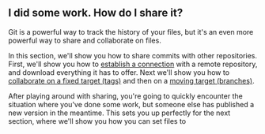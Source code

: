 ## I did some work.  How do I share it?

Git is a powerful way to track the history of your files, but it's an even more powerful way to share and collaborate on files.

In this section, we'll show you how to share commits with other repositories.  First, we'll show you how to [establish a connection](Connect.md) with a remote repository, and download everything it has to offer.  Next we'll show you how to [collaborate on a fixed target (tags)](Tags.md) and then on a [moving target (branches)](Branches.md).

After playing around with sharing, you're going to quickly encounter the situation where you've done some work, but someone else has published a new version in the meantime.  This sets you up perfectly for the next section, where we'll show you how you can set files to